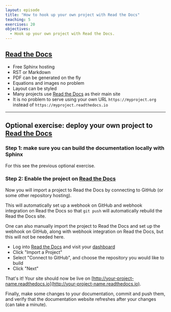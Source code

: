 ```yaml
---
layout: episode
title: "How to hook up your own project with Read the Docs"
teaching: 5
exercises: 20
objectives:
  - Hook up your own project with Read the Docs.
---
```


## [Read the Docs](https://readthedocs.org)

- Free Sphinx hosting
- RST or Markdown
- PDF can be generated on the fly
- Equations and images no problem
- Layout can be styled
- Many projects use [Read the Docs](https://readthedocs.org) as their main site
- It is no problem to serve using your own URL `https://myproject.org` instead of `https://myproject.readthedocs.io`

---

## Optional exercise: deploy your own project to [Read the Docs](https://readthedocs.org)


### Step 1: make sure you can build the documentation locally with Sphinx

For this see the previous optional exercise.


### Step 2: Enable the project on [Read the Docs](https://readthedocs.org)

Now you will import a project to Read the Docs by connecting to GitHub (or some
other repository hosting).

This will automatically set up a webhook on GitHub and webhook integration on
Read the Docs so that `git push` will automatically rebuild the Read the Docs
site.

One can also manually import the project to Read the Docs and set up the
webhook on GitHub, along with webhook integration on Read the Docs, but this
will not be needed here.

- Log into [Read the Docs](https://readthedocs.org)
  and visit your [dashboard](https://readthedocs.org/dashboard/)
- Click "Import a Project"
- Select "Connect to GitHub", and choose the repository you would like to build
- Click "Next"

That's it! Your site should now be live on
[http://your-project-name.readthedocs.io](http://your-project-name.readthedocs.io).

Finally, make some changes to your documentation, commit and push them, and
verify that the documentation website refreshes after your changes (can take a
minute).
